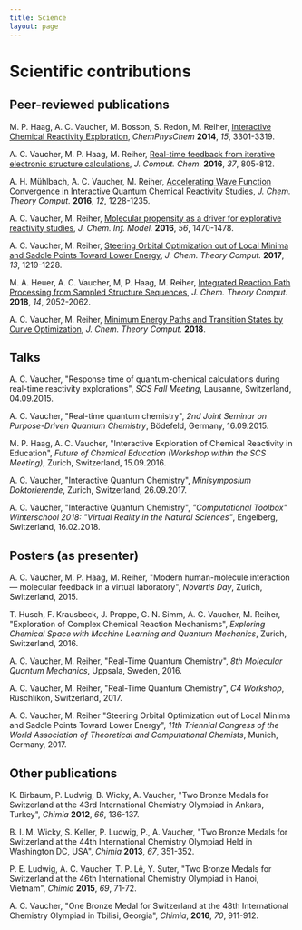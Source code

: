```yaml
---
title: Science
layout: page
---
```


# Scientific contributions

## Peer-reviewed publications

M. P. Haag, A. C. Vaucher, M. Bosson, S. Redon, M. Reiher, 
[Interactive Chemical Reactivity Exploration](http://onlinelibrary.wiley.com/doi/10.1002/cphc.201402342/full),
*ChemPhysChem* **2014**, *15*, 3301-3319.

A. C. Vaucher, M. P. Haag, M. Reiher,
[Real-time feedback from iterative electronic structure calculations](http://onlinelibrary.wiley.com/doi/10.1002/jcc.24268/full),
*J. Comput. Chem.* **2016**, *37*, 805-812.

A. H. Mühlbach, A. C. Vaucher, M. Reiher,
[Accelerating Wave Function Convergence in Interactive Quantum Chemical Reactivity Studies](https://pubs.acs.org/doi/abs/10.1021/acs.jctc.5b01156),
*J. Chem. Theory Comput.* **2016**, *12*, 1228-1235.

A. C. Vaucher, M. Reiher,
[Molecular propensity as a driver for explorative reactivity studies](https://pubs.acs.org/doi/abs/10.1021/acs.jcim.6b00264),
*J. Chem. Inf. Model.* **2016**, *56*, 1470-1478.

A. C. Vaucher, M. Reiher,
[Steering Orbital Optimization out of Local Minima and Saddle Points Toward Lower Energy](https://pubs.acs.org/doi/abs/10.1021/acs.jctc.7b00011),
*J. Chem. Theory Comput.* **2017**, *13*, 1219-1228.

M. A. Heuer, A. C. Vaucher, M, P. Haag, M. Reiher,
[Integrated Reaction Path Processing from Sampled Structure Sequences](https://pubs.acs.org/doi/abs/10.1021/acs.jctc.8b00019),
*J. Chem. Theory Comput.* **2018**, *14*, 2052-2062.

A. C. Vaucher, M. Reiher,
[Minimum Energy Paths and Transition States by Curve Optimization](https://pubs.acs.org/doi/10.1021/acs.jctc.8b00169),
*J. Chem. Theory Comput.* **2018**.


## Talks

A. C. Vaucher,
"Response time of quantum-chemical calculations during real-time reactivity explorations", 
*SCS Fall Meeting*,
Lausanne, Switzerland, 
04.09.2015.

A. C. Vaucher,
"Real-time quantum chemistry", 
*2nd Joint Seminar on Purpose-Driven Quantum Chemistry*,
Bödefeld, Germany, 
16.09.2015.

M. P. Haag, A. C. Vaucher,
"Interactive Exploration of Chemical Reactivity in Education", 
*Future of Chemical Education (Workshop within the SCS Meeting)*,
Zurich, Switzerland, 
15.09.2016.

A. C. Vaucher,
"Interactive Quantum Chemistry", 
*Minisymposium Doktorierende*,
Zurich, Switzerland, 
26.09.2017.

A. C. Vaucher,
"Interactive Quantum Chemistry", 
*"Computational Toolbox" Winterschool 2018: "Virtual Reality in the Natural Sciences"*,
Engelberg, Switzerland, 
16.02.2018.


## Posters (as presenter)

A. C. Vaucher, M. P. Haag, M. Reiher,
"Modern human-molecule interaction — molecular feedback in a virtual laboratory",
*Novartis Day*,
Zurich, Switzerland,
2015.

T. Husch, F. Krausbeck, J. Proppe, G. N. Simm, A. C. Vaucher, M. Reiher,
"Exploration of Complex Chemical Reaction Mechanisms",
*Exploring Chemical Space with Machine Learning and Quantum Mechanics*,
Zurich, Switzerland,
2016.

A. C. Vaucher, M. Reiher,
"Real-Time Quantum Chemistry",
*8th Molecular Quantum Mechanics*,
Uppsala, Sweden,
2016.

A. C. Vaucher, M. Reiher,
"Real-Time Quantum Chemistry",
*C4 Workshop*,
Rüschlikon, Switzerland, 
2017.

A. C. Vaucher, M. Reiher
"Steering Orbital Optimization out of Local Minima and Saddle Points Toward Lower Energy",
*11th Triennial Congress of the World Association of Theoretical and Computational Chemists*,
Munich, Germany,
2017.

<!---
## Posters (as co-author)

M. P. Haag, A. C. Vaucher, M. Bosson, S. Redon, M. Reiher,
"Exploring Chemical Reactivity Interactively",
*Faraday Discussion 169*,
Nottingham, United Kingdom, 
2014.

A. H. Mühlbach, A. C. Vaucher, M. Reiher,
"SCF Convergence Acceleration in Real-time Quantum Chemistry",
*52nd Symposium on Theoretical Chemistry*,
Bochum, Germany,
2016.

T. Husch, F. Krausbeck, J. Proppe, G. N. Simm, A. C. Vaucher, M. Reiher,
"Exploration of Complex Chemical Reaction Mechanisms",
*SCS Fall Meeting*,
Zurich, Switzerland,
2016.

A. H. Mühlbach, A. C. Vaucher, M. Reiher,
"Real-Time Quantum Chemistry",
*11th Triennial Congress of the World Association of Theoretical and Computational Chemists*,
Munich, Germany,
2017.

A. H. Mühlbach, A. C. Vaucher, M. Reiher,
"Self-consistent Field Convergence Acceleration in Real-time Quantum Chemistry",
*C4 Workshop*,
Rüschlikon, Switzerland, 
2017.
-->


## Other publications

K. Birbaum, P. Ludwig, B. Wicky, A. Vaucher,
"Two Bronze Medals for Switzerland at the 43rd International Chemistry Olympiad in Ankara, Turkey",
*Chimia* **2012**, *66*, 136-137.

B. I. M. Wicky, S. Keller, P. Ludwig, P., A. Vaucher, 
"Two Bronze Medals for Switzerland at the 44th International Chemistry Olympiad Held in Washington DC, USA",
*Chimia* **2013**, *67*, 351-352.

P. E. Ludwig, A. C. Vaucher, T. P. Lê, Y. Suter,
"Two Bronze Medals for Switzerland at the 46th International Chemistry Olympiad in Hanoi, Vietnam",
*Chimia* **2015**, *69*, 71-72.

A. C. Vaucher,
"One Bronze Medal for Switzerland at the 48th International Chemistry Olympiad in Tbilisi, Georgia",
*Chimia*, **2016**, *70*, 911-912.

